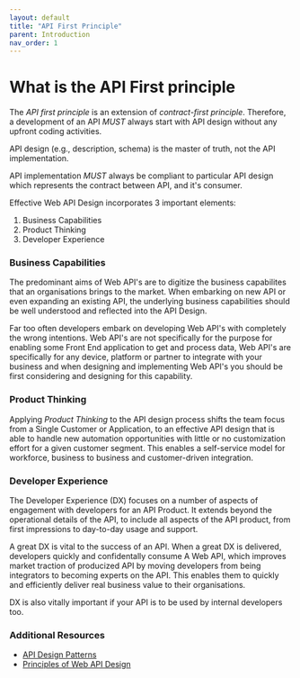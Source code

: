 ```yaml
---
layout: default
title: "API First Principle"
parent: Introduction
nav_order: 1
---
```


# What is the API First principle

The *API first principle* is an extension of *contract-first principle*. Therefore, a development of an API *MUST* always start with API design without any upfront coding activities.

API design (e.g., description, schema) is the master of truth, not the API implementation.

API implementation *MUST* always be compliant to particular API design which represents the contract between API, and it's consumer.

Effective Web API Design incorporates 3 important elements:

1. Business Capabilities
2. Product Thinking
3. Developer Experience

### Business Capabilities

The predominant aims of Web API's are to digitize the business capabilites that an organisations brings to the market. When embarking on new API or even expanding an existing API, the underlying business capabilities should be well understood and reflected into the API Design.

Far too often developers embark on developing Web API's with completely the wrong intentions. Web API's are not specifically for the purpose for enabling some Front End application to get and process data,  Web API's are specifically for any device, platform or partner to integrate with your business and when designing and implementing Web API's you should be first considering and designing for this capability.

### Product Thinking

Applying *Product Thinking* to the API design process shifts the team focus from a Single Customer or Application, to an effective API design that is able to handle new automation opportunities with little or no customization effort for a given customer segment. This enables a self-service model for workforce, business to business and customer-driven integration.

### Developer Experience

The Developer Experience (DX) focuses on a number of aspects of engagement with developers for an API Product. It extends beyond the operational details of the API, to include all aspects of the API product, from first impressions to day-to-day usage and support.

A great DX is vital to the success of an API. When a great DX is delivered, developers quickly and confidentally consume A Web API, which improves market traction of producized API by moving developers from being integrators to becoming experts on the API. This enables them to quickly and efficiently deliver real business value to their organisations. 

DX is also vitally important if your API is to be used by internal developers too. 



### Additional Resources

- [API Design Patterns](https://garywoodfine.com/book-review-api-design-patterns/)
- [Principles of Web API Design](https://garywoodfine.com/book-review-principles-of-web-api-design/)